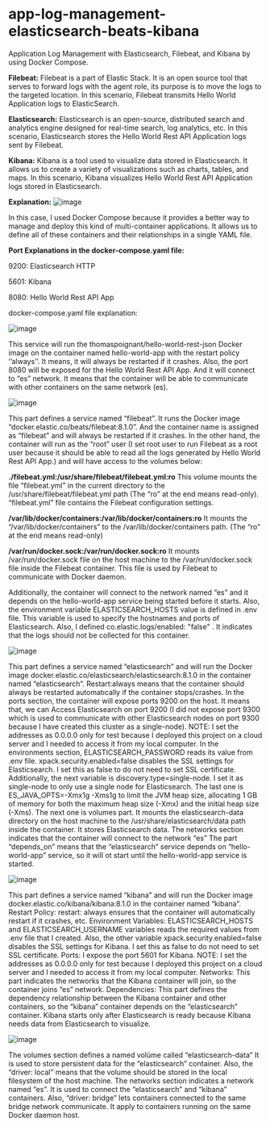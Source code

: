 # app-log-management-elasticsearch-beats-kibana
Application Log Management with Elasticsearch, Filebeat, and Kibana by using Docker Compose.

**Filebeat:**
Filebeat is a part of Elastic Stack. It is an open source tool that serves to forward logs with the agent role, its purpose is to move the logs to the targeted location. In this scenario, Filebeat transmits Hello World Application logs to ElasticSearch.

**Elasticsearch:**
Elasticsearch is an open-source, distributed search and analytics engine designed for real-time search, log analytics, etc. In this scenario, Elasticsearch stores the Hello World Rest API Application logs sent by Filebeat.

**Kibana:**
Kibana is a tool used to visualize data stored in Elasticsearch. It allows us to create a variety of visualizations such as charts, tables, and maps. In this scenario, Kibana visualizes Hello World Rest API Application logs stored in Elasticsearch.

**Explanation:**
![image](https://github.com/eliifmeric/app-log-management-elasticsearch-beats-kibana/assets/66569972/d182b3a7-48c1-4189-b1b8-197f51fbf7c3)

In this case, I used Docker Compose because it provides a better way to manage and deploy this kind of multi-container applications. It allows us to define all of these containers and their relationships in a single YAML file.

**Port Explanations in the docker-compose.yaml file:**

9200: Elasticsearch HTTP

5601: Kibana

8080: Hello World Rest API App

docker-compose.yaml file explanation:

![image](https://github.com/eliifmeric/app-log-management-elasticsearch-beats-kibana/assets/66569972/c1b71e93-279f-4670-a2e3-48d941dcfc3e)

This service will run the thomaspoignant/hello-world-rest-json Docker image on the container named hello-world-app with the restart policy ‘’always’’. It means, it will always be restarted if it crashes. Also, the port 8080 will be exposed for the Hello World Rest API App. And it will connect to “es” network. It means that the container will be able to communicate with other containers on the same network (es).

![image](https://github.com/eliifmeric/app-log-management-elasticsearch-beats-kibana/assets/66569972/ac8cb770-614b-484c-bde0-9b701d3f9497)

This part defines a service named “filebeat”. It runs the Docker image “docker.elastic.co/beats/filebeat:8.1.0”. And the container name is assigned as “filebeat” and will always be restarted if it crashes. In the other hand, the container will run as the “root” user (I set root user to run Filebeat as a root user because it should be able to read all the logs generated by Hello World Rest API App.) and will have access to the volumes below: 

**./filebeat.yml:/usr/share/filebeat/filebeat.yml:ro** This volume mounts the file “filebeat.yml” in the current directory  to the /usr/share/filebeat/filebeat.yml path (The “ro” at the end means read-only). “filebeat.yml” file contains the Filebeat configuration settings.

**/var/lib/docker/containers:/var/lib/docker/containers:ro** It mounts the “/var/lib/docker/containers” to the /var/lib/docker/containers path. (The “ro” at the end means read-only)

**/var/run/docker.sock:/var/run/docker.sock:ro** It mounts /var/run/docker.sock file on the host machine to the /var/run/docker.sock file inside the Filebeat container. This file is used by Filebeat to communicate with Docker daemon. 

Additionally, the container will connect to the network named “es” and it depends on the hello-world-app service being started before it starts. Also, the environment variable ELASTICSEARCH_HOSTS value is defined in .env file. This variable is used to specify the hostnames and ports of Elasticsearch. Also, I defined co.elastic.logs/enabled: "false" . It indicates that the logs should not be collected for this container.

![image](https://github.com/eliifmeric/app-log-management-elasticsearch-beats-kibana/assets/66569972/d05ed843-a800-4290-a2d8-29c753051bea)

This part defines a service named “elasticsearch” and will run the Docker image docker.elastic.co/elasticsearch/elasticsearch:8.1.0 in the container named “elasticsearch”. 
Restart:always means that the container should always be restarted automatıcally if the container stops/crashes.
In the ports section, the container will expose ports 9200 on the host. It means that, we can Access Elasticsearch on port 9200 (I did not expose port 9300 which is used to communicate with other Elasticsearch nodes on port 9300 because I have created this cluster as a single-node).
NOTE: I set the addresses as 0.0.0.0 only for test because I deployed this project on a cloud server and I needed to access it from my local computer.
In the environments section, ELASTICSEARCH_PASSWORD reads its value from .env file. xpack.security.enabled=false disables the SSL settings for Elasticsearch. I set this as false to do not need to set SSL certificate. Additionally, the next variable is discovery.type=single-node. I set it as single-node to only use a single node for Elasticsearch. The last one is ES_JAVA_OPTS=-Xmx1g -Xms1g to limit the JVM heap size, allocating 1 GB of memory for both the maximum heap size (-Xmx) and the initial heap size (-Xms).
The next one is volumes part. It mounts the elasticsearch-data directory on the host machine to the /usr/share/elasticsearch/data path inside the container. It stores Elasticsearch data.
The networks section indicates that the container will connect to the network “es”
The part “depends_on” means that the “elasticsearch” service depends on “hello-world-app” service, so it will ot start until the hello-world-app service is started.

![image](https://github.com/eliifmeric/app-log-management-elasticsearch-beats-kibana/assets/66569972/dbf4c067-a962-4c54-8ee4-f2f6360c67b0)

This part defines a service named “kibana” and will run the Docker image docker.elastic.co/kibana/kibana:8.1.0 in the container named “kibana”. 
Restart Policy: 
restart: always ensures that the container will automatically restart if it crashes, etc.
Environment Variables:
ELASTICSEARCH_HOSTS and ELASTICSEARCH_USERNAME variables reads the required values from .env file that I created. Also, the other variable xpack.security.enabled=false disables the SSL settings for Kibana. I set this as false to do not need to set SSL certificate.
Ports:
I expose the port 5601 for Kibana.
NOTE: I set the addresses as 0.0.0.0 only for test because I deployed this project on a cloud server and I needed to access it from my local computer.
Networks:
This part indicates the networks that the Kibana container will join, so the container joins “es” network.
Dependencies: This part defines the dependency relationship between the Kibana container and other containers, so the “kibana” container depends on the “elasticsearch” container. Kibana starts only after Elasticsearch is ready because Kibana needs data from Elasticsearch to visualize.

![image](https://github.com/eliifmeric/app-log-management-elasticsearch-beats-kibana/assets/66569972/3456f9e3-a799-422c-970d-b8d9264983d5)

The volumes section defines a named volüme called “elasticsearch-data” It is used to store persistent data for the “elasticsearch” container. Also, the “driver: local” means that the volume should be stored in the local filesystem of the host machine.
The networks section indicates a network named “es”. It is used to connect the “elasticsearch” and “kibana” containers. Also, “driver: bridge” lets containers connected to the same bridge network communicate. It apply to containers running on the same Docker daemon host.

